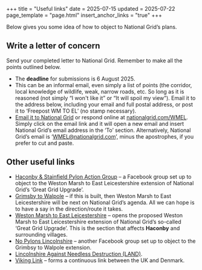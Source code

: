 +++
title = "Useful links"
date = 2025-07-15
updated = 2025-07-22
page_template = "page.html"
insert_anchor_links = "true"
+++

Below gives you some idea of how to object to National Grid’s plans.

## Write a letter of concern

Send your completed letter to National Grid. Remember to make all the points outlined below.

- The **deadline** for submissions is 6 August 2025.
- This can be an informal email, even simply a list of points (the corridor, local knowledge of wildlife, weak, narrow roads, etc. So long as it is reasoned (not simply “I won't like it” or “It will spoil my view”). Email it to the address below, including your email and full postal address, or post it to ‘Freepost WM TO EL’ (no stamp necessary).
- [Email it to National Grid](mailto:ContactWMEL@nationalgrid.com?subject=WMEL:%20Letter%20of%20concern) or respond online at [nationalgrid.com/WMEL](https://nationalgrid.com/WMEL). Simply click on the email link and it will open a new email and insert National Grid’s email address in the ‘To’ section. Alternatively, National Grid’s email is ‘WMEL@nationalgrid.com’, minus the apostrophes, if you prefer to cut and paste.

## Other useful links

- [Haconby & Stainfield Pylon Action Group](https://www.facebook.com/groups/1400754671211902) – a Facebook group set up to object to the Weston Marsh to East Leicestershire extension of National Grid’s ‘Great Grid Upgrade’.
- [Grimsby to Walpole](https://www.nationalgrid.com/the-great-grid-upgrade/grimsby-to-walpole) – if this is built, then Weston Marsh to East Leicestershire will be next on National Grid’s agenda. All we can hope is to have a say in the direction/route it takes.
- [Weston Marsh to East Leicestershire](https://nationalgrid.com/wmel) – opens the proposed Weston Marsh to East Leicestershire extension of National Grid’s so-called ‘Great Grid Upgrade’. This is the section that affects **Haconby** and surrounding villages.
- [No Pylons Lincolnshire](https://www.facebook.com/groups/427539323082424) – another Facebook group set up to object to the Grimbsy to Walpole extension.
- [Lincolnshire Against Needless Destruction (LAND)](http://lincsland.co.uk).
- [Viking Link](https://www.nationalgrid.com/national-grid-ventures/viking-link) – forms a continuous link between the UK and Denmark.
